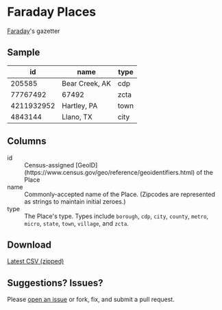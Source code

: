 # Faraday Places

[Faraday](http://faraday.io)'s gazetter

## Sample

| id | name | type |
|----|------|------|
|205585|Bear Creek, AK|cdp|
|77767492|67492|zcta|
|4211932952|Hartley, PA|town|
|4843144|Llano, TX|city|

## Columns

<dl>
  <dt>id</dt>
  <dd>Census-assigned [GeoID](https://www.census.gov/geo/reference/geoidentifiers.html) of the Place</dd>
  <dt>name</dt>
  <dd>Commonly-accepted name of the Place. (Zipcodes are represented as strings to maintain initial zeroes.)</dd>
  <dt>type</dt>
  <dd>The Place's type. Types include <code>borough</code>, <code>cdp</code>, <code>city</code>, <code>county</code>, <code>metro</code>, <code>micro</code>, <code>state</code>, <code>town</code>, <code>village</code>, and <code>zcta</code>.</dd>
</dl>

## Download

[Latest CSV (zipped)](https://github.com/faradayio/places/archive/master.zip)

## Suggestions? Issues?

Please [open an issue](https://github.com/faradayio/places/issues/new) or fork, fix, and submit a pull request.
